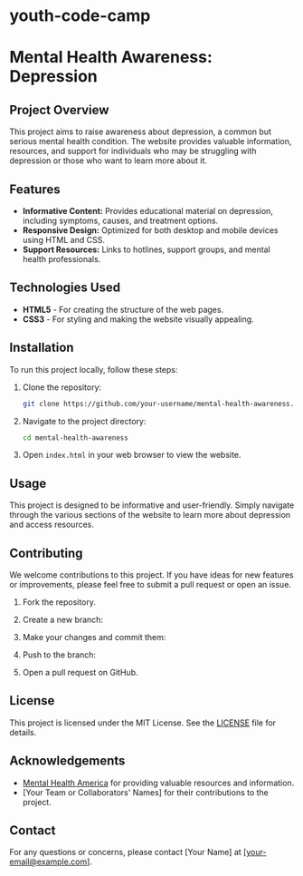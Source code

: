 # youth-code-camp
# Mental Health Awareness: Depression

## Project Overview

This project aims to raise awareness about depression, a common but serious mental health condition. The website provides valuable information, resources, and support for individuals who may be struggling with depression or those who want to learn more about it.

## Features

- **Informative Content:** Provides educational material on depression, including symptoms, causes, and treatment options.
- **Responsive Design:** Optimized for both desktop and mobile devices using HTML and CSS.
- **Support Resources:** Links to hotlines, support groups, and mental health professionals.

## Technologies Used

- **HTML5** - For creating the structure of the web pages.
- **CSS3** - For styling and making the website visually appealing.

## Installation

To run this project locally, follow these steps:

1. Clone the repository:
    ```bash
    git clone https://github.com/your-username/mental-health-awareness.git
    ```
2. Navigate to the project directory:
    ```bash
    cd mental-health-awareness
    ```
3. Open `index.html` in your web browser to view the website.

## Usage

This project is designed to be informative and user-friendly. Simply navigate through the various sections of the website to learn more about depression and access resources.

## Contributing

We welcome contributions to this project. If you have ideas for new features or improvements, please feel free to submit a pull request or open an issue.

1. Fork the repository.
2. Create a new branch: 
3. Make your changes and commit them:

4. Push to the branch:
    
5. Open a pull request on GitHub.

## License

This project is licensed under the MIT License. See the [LICENSE](LICENSE) file for details.

## Acknowledgements

- [Mental Health America](https://www.mhanational.org/) for providing valuable resources and information.
- [Your Team or Collaborators' Names] for their contributions to the project.

## Contact

For any questions or concerns, please contact [Your Name] at [your-email@example.com].
